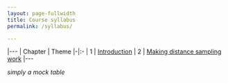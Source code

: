 ```yaml
---
layout: page-fullwidth
title: Course syllabus
permalink: /syllabus/

---
```



|---
| Chapter  | Theme 
|-|:-
| 1 | [Introduction](Chapter1.md) 
| 2 | [Making distance sampling work](Chapter2.md) 
|---

_simply a mock table_
